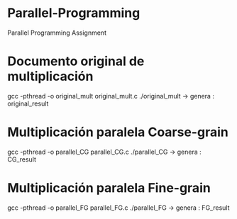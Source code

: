 # Parallel-Programming
Parallel Programming Assignment

# Documento original de multiplicación
gcc -pthread -o original_mult original_mult.c
./original_mult
-> genera : original_result

# Multiplicación paralela Coarse-grain
gcc -pthread -o parallel_CG parallel_CG.c
./parallel_CG
-> genera : CG_result

# Multiplicación paralela Fine-grain
gcc -pthread -o parallel_FG parallel_FG.c
./parallel_FG
-> genera : FG_result
